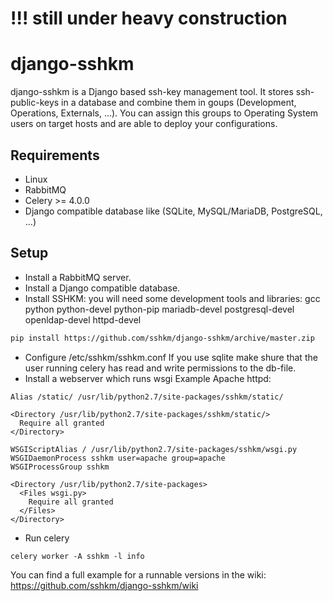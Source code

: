 # !!! still under heavy construction

# django-sshkm
django-sshkm is a Django based ssh-key management tool.
It stores ssh-public-keys in a database and combine them in goups (Development, Operations, Externals, ...). You can assign this groups to Operating System users on target hosts and are able to deploy your configurations.

## Requirements
- Linux
- RabbitMQ
- Celery >= 4.0.0
- Django compatible database like (SQLite, MySQL/MariaDB, PostgreSQL, ...)

## Setup
- Install a RabbitMQ server.
- Install a Django compatible database.
- Install SSHKM:
  you will need some development tools and libraries: gcc python python-devel python-pip mariadb-devel postgresql-devel openldap-devel httpd-devel
```bash
pip install https://github.com/sshkm/django-sshkm/archive/master.zip
```
- Configure /etc/sshkm/sshkm.conf
  If you use sqlite make shure that the user running celery has read and write permissions to the db-file.
- Install a webserver which runs wsgi
  Example Apache httpd:
```
Alias /static/ /usr/lib/python2.7/site-packages/sshkm/static/

<Directory /usr/lib/python2.7/site-packages/sshkm/static/>
  Require all granted
</Directory>

WSGIScriptAlias / /usr/lib/python2.7/site-packages/sshkm/wsgi.py
WSGIDaemonProcess sshkm user=apache group=apache
WSGIProcessGroup sshkm

<Directory /usr/lib/python2.7/site-packages>
  <Files wsgi.py>
    Require all granted
  </Files>
</Directory>
```
- Run celery
```
celery worker -A sshkm -l info
```

You can find a full example for a runnable versions in the wiki: https://github.com/sshkm/django-sshkm/wiki
